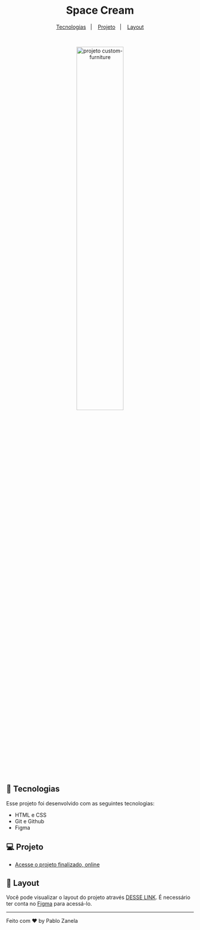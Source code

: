<h1 align="center"> Space Cream </h1>

<p align="center">
  <a href="#-tecnologias">Tecnologias</a>&nbsp;&nbsp;&nbsp;|&nbsp;&nbsp;&nbsp;
  <a href="#-projeto">Projeto</a>&nbsp;&nbsp;&nbsp;|&nbsp;&nbsp;&nbsp;
  <a href="#-layout">Layout</a>
</p>

<br>

<p align="center">
  <img alt="projeto custom-furniture" src="https://file.notion.so/f/s/565efcff-040e-445a-a2d2-30fbdd72cc22/desafio-Space.gif?id=5c529625-81da-499c-95b6-8528ee45c137&table=block&spaceId=08f749ff-d06d-49a8-a488-9846e081b224&expirationTimestamp=1682446761673&signature=0GPpnNyuZjWW05pPFR-Di9i_yzaRWCOEu4CSrfNgoqI" width="50%">
</p>

## 🚀 Tecnologias

Esse projeto foi desenvolvido com as seguintes tecnologias:

- HTML e CSS
- Git e Github
- Figma

## 💻 Projeto

- [Acesse o projeto finalizado, online](https://pablozanela.github.io/space-cream/)

## 🔖 Layout

Você pode visualizar o layout do projeto através [DESSE LINK](https://www.figma.com/file/drBBktNRdtCIUiN4cZk4yo/Stage-03---Mobile-First/duplicate?node-id=0-1). É necessário ter conta no [Figma](https://figma.com) para acessá-lo.

---

Feito com ♥ by Pablo Zanela
